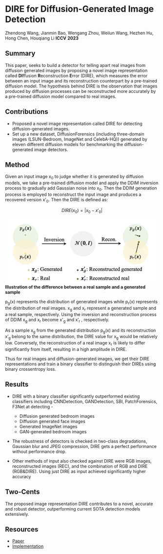 
# DIRE for Diffusion-Generated Image Detection
Zhendong Wang, Jianmin Bao, Wengang Zhou, Weilun Wang, Hezhen Hu, Hong Chen, Houqiang Li **ICCV**  **2023**

## Summary


This paper, seeks to build a detector for telling apart real images from diffusion generated images by proposing a novel image representation called **DI**ffusion **R**econstruction **E**rror (DIRE), which measures the error between an input image and its reconstruction counterpart by a pre-trained diffusion model. The hypothesis behind DIRE is the observation that images produced by diffusion processes can be reconstructed more accurately by a pre-trained diffusion model compared to real images.


## Contributions

  
- Proposed a novel image representation called DIRE for detecting diffusion-generated images.
- Set up a new dataset, DiffusionForensics (including three-domain images (LSUN-Bedroom, ImageNet and CelebA-HQ)) generated by eleven different diffusion models for benchmarking the diffusion-generated image detectors.

  
## Method


Given an input image x<sub>0</sub> to judge whether it is generated by diffusion models, we take a pre-trained diffusion model and apply the DDIM inversion process to gradually add Gaussian noise into x<sub>0</sub>. Then the DDIM generation process is employed to reconstruct the input image and produces a recovered version x'<sub>0</sub>. Then the DIRE is defined as:

 
$$
DIRE(x_{0}) = |x_{0} - x'_{0}|
$$

<img  src='../images/DIRE.png'> **Illustration of the difference between a real sample and a generated sample**

p<sub>g</sub>(x) represents the distribution of generated images while p<sub>r</sub>(x) represents the distribution of real images. x<sub>g</sub> and x<sub>r</sub> represent a generated sample and a real sample, respectively. Using the inversion and reconstruction process of DDIM x<sub>g</sub> and x<sub>r</sub> become x'<sub>g</sub> and x′<sub>r</sub> , respectively.
 
As a sample x<sub>g</sub> from the generated distribution p<sub>g</sub>(x) and its reconstruction x′<sub>g</sub> belong to the same distribution, the DIRE value for x<sub>g</sub> would be relatively low. Conversely, the reconstruction of a real image x<sub>r</sub> is likely to differ significantly from itself, resulting in a high amplitude in DIRE.


Thus for real images and diffusion-generated images, we get their DIRE representations and train a binary classifier to distinguish their DIREs using binary crossentropy loss.


## Results

- DIRE with a binary classifier significantly outperformed existing classifiers including CNNDetection, GANDetection, SBI, PatchForensics, F3Net at detecting - 
	* Diffusion generated bedroom images
	* Diffusion generated face images	
	* Generated ImageNet images
	* GAN-generated bedroom images

- The robustness of detectors is checked in two-class degradations, Gaussian blur and JPEG compression, DIRE gets a perfect performance without performance drop.

- Other methods of input also checked against DIRE were RGB images, reconstructed images (REC), and the combination of RGB and DIRE (RGB&DIRE). Using just DIRE as input achieved significantly higher accuracy


## Two-Cents

The proposed image representation DIRE contributes to a novel, accurate and robust detector, outperforming current SOTA detection models extensively.

## Resources

- [Paper](https://arxiv.org/pdf/2303.09295.pdf)
- [Implementation](https://github.com/ZhendongWang6/DIRE)